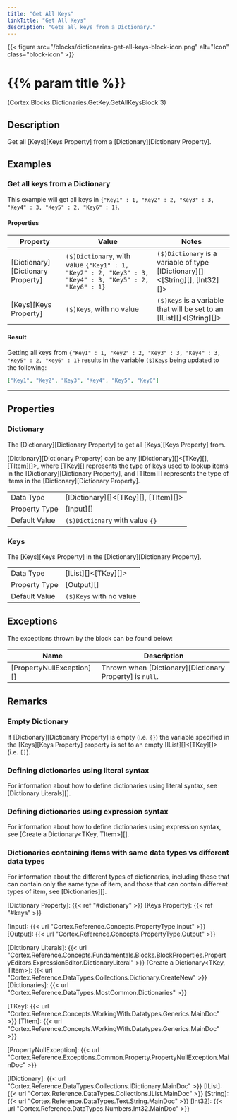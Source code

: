 ```yaml
---
title: "Get All Keys"
linkTitle: "Get All Keys"
description: "Gets all keys from a Dictionary."
---
```


{{< figure src="/blocks/dictionaries-get-all-keys-block-icon.png" alt="Icon" class="block-icon" >}}

# {{% param title %}}

<p class="namespace">(Cortex.Blocks.Dictionaries.GetKey.GetAllKeysBlock`3)</p>

## Description

Get all [Keys][Keys Property] from a [Dictionary][Dictionary Property].

## Examples

### Get all keys from a Dictionary

This example will get all keys in `{"Key1" : 1, "Key2" : 2, "Key3" : 3, "Key4" : 3, "Key5" : 2, "Key6" : 1}`.

#### Properties

| Property           | Value                     | Notes                                    |
|--------------------|---------------------------|------------------------------------------|
| [Dictionary][Dictionary Property] | `($)Dictionary`, with value `{"Key1" : 1, "Key2" : 2, "Key3" : 3, "Key4" : 3, "Key5" : 2, "Key6" : 1}` | `($)Dictionary` is a variable of type [IDictionary][]&lt;[String][], [Int32][]&gt; |
| [Keys][Keys Property] | `($)Keys`, with no value | `($)Keys` is a variable that will be set to an [IList][]&lt;[String][]&gt; |

#### Result

Getting all keys from `{"Key1" : 1, "Key2" : 2, "Key3" : 3, "Key4" : 3, "Key5" : 2, "Key6" : 1}` results in the variable `($)Keys` being updated to the following:

```json
["Key1", "Key2", "Key3", "Key4", "Key5", "Key6"]
```

***

## Properties

### Dictionary

The [Dictionary][Dictionary Property] to get all [Keys][Keys Property] from.

[Dictionary][Dictionary Property] can be any [IDictionary][]&lt;[TKey][], [TItem][]&gt;, where [TKey][] represents the type of keys used to lookup items in the [Dictionary][Dictionary Property], and [TItem][] represents the type of items in the [Dictionary][Dictionary Property].
  
| | |
|--------------------|---------------------------|
| Data Type | [IDictionary][]&lt;[TKey][], [TItem][]&gt; |
| Property Type | [Input][] |
| Default Value | `($)Dictionary` with value `{}` |

### Keys

The [Keys][Keys Property] in the [Dictionary][Dictionary Property].

| | |
|--------------------|---------------------------|
| Data Type | [IList][]&lt;[TKey][]&gt; |
| Property Type | [Output][] |
| Default Value | `($)Keys` with no value |

## Exceptions

The exceptions thrown by the block can be found below:

| Name     | Description |
|----------|----------|
| [PropertyNullException][] | Thrown when [Dictionary][Dictionary Property] is `null`. |

## Remarks

### Empty Dictionary

If [Dictionary][Dictionary Property] is empty (i.e. `{}`) the variable specified in the [Keys][Keys Property] property is set to an empty [IList][]&lt;[TKey][]&gt; (i.e. `[]`).

### Defining dictionaries using literal syntax

For information about how to define dictionaries using literal syntax, see [Dictionary Literals][].

### Defining dictionaries using expression syntax

For information about how to define dictionaries using expression syntax, see [Create a Dictionary&lt;TKey, TItem&gt;][].

### Dictionaries containing items with same data types vs different data types

For information about the different types of dictionaries, including those that can contain only the same type of item, and those that can contain different types of item, see [Dictionaries][].

[Dictionary Property]: {{< ref "#dictionary" >}}
[Keys Property]: {{< ref "#keys" >}}

[Input]: {{< url "Cortex.Reference.Concepts.PropertyType.Input" >}}
[Output]: {{< url "Cortex.Reference.Concepts.PropertyType.Output" >}}

[Dictionary Literals]: {{< url "Cortex.Reference.Concepts.Fundamentals.Blocks.BlockProperties.PropertyEditors.ExpressionEditor.DictionaryLiteral" >}}
[Create a Dictionary&lt;TKey, TItem&gt;]: {{< url "Cortex.Reference.DataTypes.Collections.Dictionary.CreateNew" >}}
[Dictionaries]: {{< url "Cortex.Reference.DataTypes.MostCommon.Dictionaries" >}}

[TKey]: {{< url "Cortex.Reference.Concepts.WorkingWith.Datatypes.Generics.MainDoc" >}}
[TItem]: {{< url "Cortex.Reference.Concepts.WorkingWith.Datatypes.Generics.MainDoc" >}}

[PropertyNullException]: {{< url "Cortex.Reference.Exceptions.Common.Property.PropertyNullException.MainDoc" >}}

[IDictionary]: {{< url "Cortex.Reference.DataTypes.Collections.IDictionary.MainDoc" >}}
[IList]: {{< url "Cortex.Reference.DataTypes.Collections.IList.MainDoc" >}}
[String]: {{< url "Cortex.Reference.DataTypes.Text.String.MainDoc" >}}
[Int32]: {{< url "Cortex.Reference.DataTypes.Numbers.Int32.MainDoc" >}}
